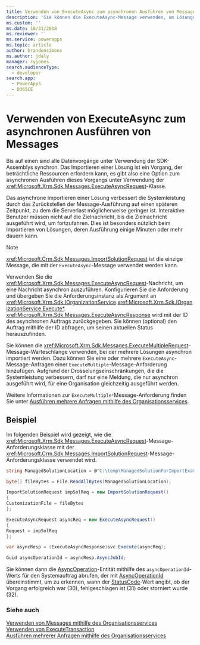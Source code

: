 ```yaml
---
title: Verwenden von ExecuteAsync zum asynchronen Ausführen von Messages (Common Data Service) | Microsoft Docs
description: 'Sie können die ExecuteAsync-Message verwenden, um Lösungen asynchron zu importieren'
ms.custom: ''
ms.date: 10/31/2018
ms.reviewer: ''
ms.service: powerapps
ms.topic: article
author: brandonsimons
ms.author: jdaly
manager: ryjones
search.audienceType:
  - developer
search.app:
  - PowerApps
  - D365CE
---
```

# <a name="use-executeasync-to-execute-messages-asynchronously"></a>Verwenden von ExecuteAsync zum asynchronen Ausführen von Messages  

Bis auf einen sind alle Datenvorgänge unter Verwendung der SDK-Assemblys synchron. Das Importieren einer Lösung ist ein Vorgang, der beträchtliche Ressourcen erfordern kann, es gibt also eine Option zum asynchronen Ausführen dieses Vorgangs unter Verwendung der <xref:Microsoft.Xrm.Sdk.Messages.ExecuteAsyncRequest>-Klasse.

Das asynchrone Importieren einer Lösung verbessert die Systemleistung durch das Zurückstellen der Message-Ausführung auf einen späteren Zeitpunkt, zu dem die Serverlast möglicherweise geringer ist. Interaktive Benutzer müssen nicht auf die Zielnachricht, bis die Zielnachricht ausgeführt wird, um fortzufahren. Dies ist besonders nützlich beim Importieren von Lösungen, deren Ausführung einige Minuten oder mehr dauern kann.  
  
> [!NOTE]
>  <xref:Microsoft.Crm.Sdk.Messages.ImportSolutionRequest> ist die einzige Message, die mit der `ExecuteAsync`-Message verwendet werden kann.  
  
Verwenden Sie die <xref:Microsoft.Xrm.Sdk.Messages.ExecuteAsyncRequest>-Nachricht, um eine Nachricht asynchron auszuführen. Konfigurieren Sie die Anforderung und übergeben Sie die Anforderungsinstanz als Argument an <xref:Microsoft.Xrm.Sdk.IOrganizationService>.<xref:Microsoft.Xrm.Sdk.IOrganizationService.Execute*>. <xref:Microsoft.Xrm.Sdk.Messages.ExecuteAsyncResponse> wird mit der ID des asynchronen Auftrags zurückgegeben. Sie können (optional) den Auftrag mithilfe der ID abfragen, um seinen aktuellen Status herauszufinden.  
  
Sie können die <xref:Microsoft.Xrm.Sdk.Messages.ExecuteMultipleRequest>-Message-Warteschlange verwenden, bei der mehrere Lösungen asynchron importiert werden. Dazu können Sie eine oder mehrere `ExecuteAsync`-Message-Anfragen einer `ExecuteMultiple`-Message-Anforderung hinzufügen. Aufgrund der Drosselungseinschränkungen, die die Systemleistung verbessern, darf nur eine Meldung, die nur asynchron ausgeführt wird, für eine Organisation gleichzeitig ausgeführt werden. 

Weitere Informationen zur `ExecuteMultiple`-Message-Anforderung finden Sie unter [Ausführen mehrere Anfragen mithilfe des Organisationsservices](execute-multiple-requests.md).  

## <a name="example"></a>Beispiel

Im folgenden Beispiel wird gezeigt, wie die <xref:Microsoft.Xrm.Sdk.Messages.ExecuteAsyncRequest>-Message-Anforderungsklasse mit der <xref:Microsoft.Crm.Sdk.Messages.ImportSolutionRequest>-Message-Anforderungsklasse verwendet wird.

```csharp
string ManagedSolutionLocation = @"C:\temp\ManagedSolutionForImportExample.zip";

byte[] fileBytes = File.ReadAllBytes(ManagedSolutionLocation);

ImportSolutionRequest impSolReq = new ImportSolutionRequest()
{
CustomizationFile = fileBytes
};

ExecuteAsyncRequest asyncReq = new ExecuteAsyncRequest()
{
Request = impSolReq
};

var asyncResp = (ExecuteAsyncResponse)svc.Execute(asyncReq);

Guid asyncOperationId = asyncResp.AsyncJobId;
```
Sie können dann die [AsyncOperation](../reference/entities/asyncoperation.md)-Entität mithilfe des `asyncOperationId`-Werts für den Systemauftrag abrufen, der mit [AsyncOperationId](../reference/entities/asyncoperation.md#BKMK_AsyncOperationId) übereinstimmt, um zu erkennen, wann der [StatusCode](../reference/entities/asyncoperation.md#BKMK_StatusCode)-Wert angibt, ob der Vorgang erfolgreich war (30), fehlgeschlagen ist (31) oder storniert wurde (32).

### <a name="see-also"></a>Siehe auch

[Verwenden von Messages mithilfe des Organisationsservices](use-messages.md)<br />
[Verwenden von ExecuteTransaction](use-executetransaction.md)<br />
[Ausführen mehrerer Anfragen mithilfe des Organisationsservices](execute-multiple-requests.md)


  